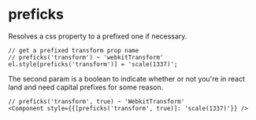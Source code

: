 # preficks

Resolves a css property to a prefixed one if necessary.

```
// get a prefixed transform prop name
// preficks('transform') ~ 'webkitTransform'
el.style[preficks('transform')] = 'scale(1337)';
```

The second param is a boolean to indicate whether or not you're in react land and need capital prefixes for some reason.

```
// preficks('transform', true) ~ 'WebkitTransform'
<Component style={{[preficks('transform', true)]: 'scale(1337)'}} />
```
